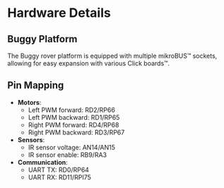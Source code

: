 # Hardware Details

## Buggy Platform
The Buggy rover platform is equipped with multiple mikroBUS™ sockets, allowing for easy expansion with various Click boards™.

## Pin Mapping
- **Motors**:
  - Left PWM forward: RD2/RP66
  - Left PWM backward: RD1/RP65
  - Right PWM forward: RD4/RP68
  - Right PWM backward: RD3/RP67
- **Sensors**:
  - IR sensor voltage: AN14/AN15
  - IR sensor enable: RB9/RA3
- **Communication**:
  - UART TX: RD0/RP64
  - UART RX: RD11/RPI75
